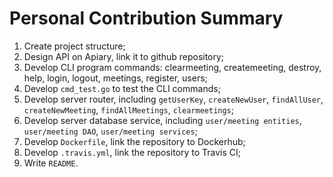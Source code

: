 # Personal Contribution Summary

1. Create project structure;
2. Design API on Apiary, link it to github repository;
3. Develop CLI program commands: clearmeeting, createmeeting, destroy, help, login, logout, meetings, register, users;
4. Develop `cmd_test.go` to test the CLI commands;
5. Develop server router, including `getUserKey`, `createNewUser`, `findAllUser`, `createNewMeeting`, `findAllMeetings`, `clearmeetings`;
6. Develop server database service, including `user/meeting entities`, `user/meeting DAO`, `user/meeting services`;
7. Develop `Dockerfile`, link the repository to Dockerhub;
8. Develop `.travis.yml`, link the repository to Travis CI;
9. Write `README`.
